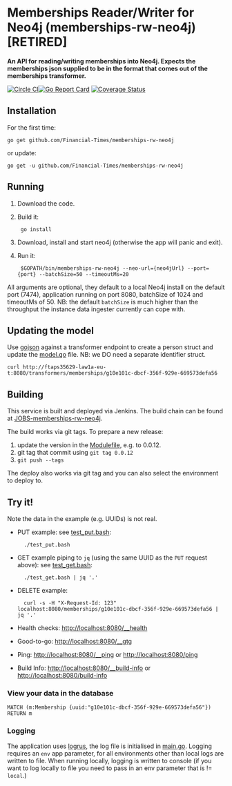 Memberships Reader/Writer for Neo4j (memberships-rw-neo4j) [RETIRED]
==========================================================

__An API for reading/writing memberships into Neo4j. Expects the memberships json supplied to be in the format
that comes out of the memberships transformer.__

[![Circle CI](https://circleci.com/gh/Financial-Times/memberships-rw-neo4j.svg?style=shield)](https://circleci.com/gh/Financial-Times/memberships-rw-neo4j)[![Go Report Card](https://goreportcard.com/badge/github.com/Financial-Times/memberships-rw-neo4j)](https://goreportcard.com/report/github.com/Financial-Times/memberships-rw-neo4j) [![Coverage Status](https://coveralls.io/repos/github/Financial-Times/memberships-rw-neo4j/badge.svg)](https://coveralls.io/github/Financial-Times/memberships-rw-neo4j)

Installation
------------

For the first time:

`go get github.com/Financial-Times/memberships-rw-neo4j`

or update:

`go get -u github.com/Financial-Times/memberships-rw-neo4j`


Running
-------

1. Download the code.
2. Build it:

        go install

3. Download, install and start neo4j (otherwise the app will panic and exit).
3. Run it:

        $GOPATH/bin/memberships-rw-neo4j --neo-url={neo4jUrl} --port={port} --batchSize=50 --timeoutMs=20

All arguments are optional, they default to a local Neo4j install on the default port (7474), application running on port 8080,
batchSize of 1024 and timeoutMs of 50. NB: the default `batchSize` is much higher than the throughput the instance data
ingester currently can cope with.


Updating the model
------------------

Use [gojson](https://github.com/ChimeraCoder/gojson) against a transformer endpoint to create a person struct and update the
[model.go](memberships/model.go) file. NB: we DO need a separate identifier struct.

`curl http://ftaps35629-law1a-eu-t:8080/transformers/memberships/g10e101c-dbcf-356f-929e-669573defa56`


Building
--------

This service is built and deployed via Jenkins. The build chain can be found at
[JOBS-memberships-rw-neo4j](http://ftjen10085-lvpr-uk-p.osb.ft.com:8181/view/JOBS-memberships-rw-neo4j).

The build works via git tags. To prepare a new release:

1. update the version in the [Modulefile](/puppet/ft-memberships_rw_neo4j/Modulefile), e.g. to 0.0.12.
2. git tag that commit using `git tag 0.0.12`
3. `git push --tags`

The deploy also works via git tag and you can also select the environment to deploy to.


Try it!
-------

Note the data in the example (e.g. UUIDs) is not real.

* PUT example: see [test_put.bash](test_put.bash):

        ./test_put.bash

* GET example piping to `jq` (using the same UUID as the `PUT` request above): see [test_get.bash](test_get.bash):

        ./test_get.bash | jq '.'

* DELETE example:

        curl -s -H "X-Request-Id: 123" localhost:8080/memberships/g10e101c-dbcf-356f-929e-669573defa56 | jq '.'

* Health checks: [http://localhost:8080/__health](http://localhost:8080/__health)

* Good-to-go: [http://localhost:8080/__gtg](http://localhost:8080/__gtg)

* Ping: [http://localhost:8080/__ping](http://localhost:8080/__ping) or [http://localhost:8080/ping](http://localhost:8080/ping)  

* Build Info: [http://localhost:8080/__build-info](http://localhost:8080/__build-info) or [http://localhost:8080/build-info](http://localhost:8080/build-info) 


### View your data in the database

    MATCH (m:Membership {uuid:"g10e101c-dbcf-356f-929e-669573defa56"}) RETURN m


### Logging

The application uses [logrus](https://github.com/sirupsen/logrus), the log file is initialised in [main.go](main.go).
Logging requires an `env` app parameter, for all environments other than local logs are written to file.
When running locally, logging is written to console (if you want to log locally to file you need to pass in an env parameter
that is != `local`.)
 
